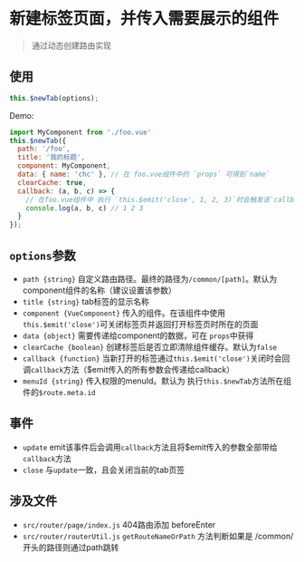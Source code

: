 # 新建标签页面，并传入需要展示的组件
> 通过动态创建路由实现

## 使用
```js
this.$newTab(options);
```

Demo:
```js
import MyComponent from './foo.vue'
this.$newTab({
  path: '/foo',
  title: '我的标题',
  component: MyComponent,
  data: { name: 'chc' }, // 在 foo.vue组件中的 `props` 可得到`name`
  clearCache: true,
  callback: (a, b, c) => {
    // 在foo.vue组件中 执行 `this.$emit('close', 1, 2, 3)`时会触发该`callback`
    console.log(a, b, c) // 1 2 3
  }
});
```

## `options`参数
- `path {string}` 自定义路由路径。最终的路径为`/common/[path]`。默认为component组件的名称（建议设置该参数）
- `title {string}` tab标签的显示名称
- `component {VueComponent}` 传入的组件。在该组件中使用`this.$emit('close')`可关闭标签页并返回打开标签页时所在的页面
- `data {object}` 需要传递给component的数据，可在 `props`中获得
- `clearCache {boolean}` 创建标签后是否立即清除组件缓存。默认为`false`
- `callback {function}` 当新打开的标签通过`this.$emit('close')`关闭时会回调`callback`方法（$emit传入的所有参数会传递给callback）
- `menuId {string}` 传入权限的menuId。默认为 执行`this.$newTab`方法所在组件的`$route.meta.id`

## 事件
- `update` emit该事件后会调用`callback`方法且将$emit传入的参数全部带给`callback`方法
- `close` 与`update`一致，且会关闭当前的tab页签

## 涉及文件
- `src/router/page/index.js` 404路由添加 beforeEnter
- `src/router/routerUtil.js` `getRouteNameOrPath` 方法判断如果是 /common/ 开头的路径则通过path跳转
